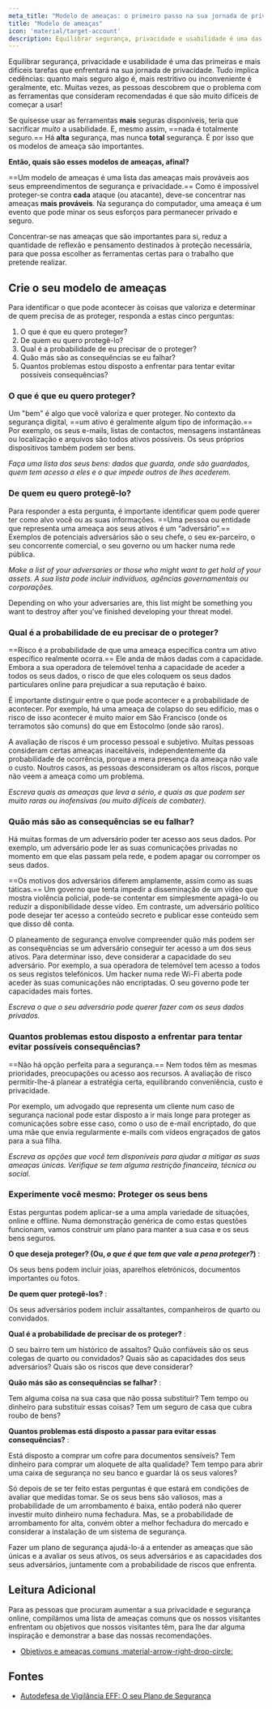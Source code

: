 ```yaml
---
meta_title: "Modelo de ameaças: o primeiro passo na sua jornada de privacidade - Privacy Guides"
title: "Modelo de ameaças"
icon: 'material/target-account'
description: Equilibrar segurança, privacidade e usabilidade é uma das primeiras e mais difíceis tarefas que enfrentará na sua jornada de privacidade.
---
```


Equilibrar segurança, privacidade e usabilidade é uma das primeiras e mais difíceis tarefas que enfrentará na sua jornada de privacidade. Tudo implica cedências: quanto mais seguro algo é, mais restritivo ou inconveniente é geralmente, etc. Muitas vezes, as pessoas descobrem que o problema com as ferramentas que consideram recomendadas é que são muito difíceis de começar a usar!

Se quisesse usar as ferramentas **mais** seguras disponíveis, teria que sacrificar *muito* a usabilidade. E, mesmo assim, ==nada é totalmente seguro.== Há **alta** segurança, mas nunca **total** segurança. É por isso que os modelos de ameaça são importantes.

**Então, quais são esses modelos de ameaças, afinal?**

==Um modelo de ameaças é uma lista das ameaças mais prováveis aos seus empreendimentos de segurança e privacidade.== Como é impossível proteger-se contra **cada** ataque (ou atacante), deve-se concentrar nas ameaças **mais prováveis**. Na segurança do computador, uma ameaça é um evento que pode minar os seus esforços para permanecer privado e seguro.

Concentrar-se nas ameaças que são importantes para si, reduz a quantidade de reflexão e pensamento destinados à proteção necessária, para que possa escolher as ferramentas certas para o trabalho que pretende realizar.

## Crie o seu modelo de ameaças

Para identificar o que pode acontecer às coisas que valoriza e determinar de quem precisa de as proteger, responda a estas cinco perguntas:

1. O que é que eu quero proteger?
2. De quem eu quero protegê-lo?
3. Qual é a probabilidade de eu precisar de o proteger?
4. Quão más são as consequências se eu falhar?
5. Quantos problemas estou disposto a enfrentar para tentar evitar possíveis consequências?

### O que é que eu quero proteger?

Um "bem" é algo que você valoriza e quer proteger. No contexto da segurança digital, ==um ativo é geralmente algum tipo de informação.== Por exemplo, os seus e-mails, listas de contactos, mensagens instantâneas ou localização e arquivos são todos ativos possíveis. Os seus próprios dispositivos também podem ser bens.

*Faça uma lista dos seus bens: dados que guarda, onde são guardados, quem tem acesso a eles e o que impede outros de lhes acederem.*

### De quem eu quero protegê-lo?

Para responder a esta pergunta, é importante identificar quem pode querer ter como alvo você ou as suas informações. ==Uma pessoa ou entidade que representa uma ameaça aos seus ativos é um “adversário”.== Exemplos de potenciais adversários são o seu chefe, o seu ex-parceiro, o seu concorrente comercial, o seu governo ou um hacker numa rede pública.

*Make a list of your adversaries or those who might want to get hold of your assets. A sua lista pode incluir indivíduos, agências governamentais ou corporações.*

Depending on who your adversaries are, this list might be something you want to destroy after you've finished developing your threat model.

### Qual é a probabilidade de eu precisar de o proteger?

==Risco é a probabilidade de que uma ameaça específica contra um ativo específico realmente ocorra.== Ele anda de mãos dadas com a capacidade. Embora a sua operadora de telemóvel tenha a capacidade de aceder a todos os seus dados, o risco de que eles coloquem os seus dados particulares online para prejudicar a sua reputação é baixo.

É importante distinguir entre o que pode acontecer e a probabilidade de acontecer. Por exemplo, há uma ameaça de colapso do seu edifício, mas o risco de isso acontecer é muito maior em São Francisco (onde os terramotos são comuns) do que em Estocolmo (onde são raros).

A avaliação de riscos é um processo pessoal e subjetivo. Muitas pessoas consideram certas ameaças inaceitáveis, independentemente da probabilidade de ocorrência, porque a mera presença da ameaça não vale o custo. Noutros casos, as pessoas desconsideram os altos riscos, porque não veem a ameaça como um problema.

*Escreva quais as ameaças que leva a sério, e quais as que podem ser muito raras ou inofensivas (ou muito difíceis de combater).*

### Quão más são as consequências se eu falhar?

Há muitas formas de um adversário poder ter acesso aos seus dados. Por exemplo, um adversário pode ler as suas comunicações privadas no momento em que elas passam pela rede, e podem apagar ou corromper os seus dados.

==Os motivos dos adversários diferem amplamente, assim como as suas táticas.== Um governo que tenta impedir a disseminação de um vídeo que mostra violência policial, pode-se contentar em simplesmente apagá-lo ou reduzir a disponibilidade desse vídeo. Em contraste, um adversário político pode desejar ter acesso a conteúdo secreto e publicar esse conteúdo sem que disso dê conta.

O planeamento de segurança envolve compreender quão más podem ser as consequências se um adversário conseguir ter acesso a um dos seus ativos. Para determinar isso, deve considerar a capacidade do seu adversário. Por exemplo, a sua operadora de telemóvel tem acesso a todos os seus registos telefónicos. Um hacker numa rede Wi-Fi aberta pode aceder às suas comunicações não encriptadas. O seu governo pode ter capacidades mais fortes.

*Escreva o que o seu adversário pode querer fazer com os seus dados privados.*

### Quantos problemas estou disposto a enfrentar para tentar evitar possíveis consequências?

==Não há opção perfeita para a segurança.== Nem todos têm as mesmas prioridades, preocupações ou acesso aos recursos. A avaliação de risco permitir-lhe-á planear a estratégia certa, equilibrando conveniência, custo e privacidade.

Por exemplo, um advogado que representa um cliente num caso de segurança nacional pode estar disposto a ir mais longe para proteger as comunicações sobre esse caso, como o uso de e-mail encriptado, do que uma mãe que envia regularmente e-mails com vídeos engraçados de gatos para a sua filha.

*Escreva as opções que você tem disponíveis para ajudar a mitigar as suas ameaças únicas. Verifique se tem alguma restrição financeira, técnica ou social.*

### Experimente você mesmo: Proteger os seus bens

Estas perguntas podem aplicar-se a uma ampla variedade de situações, online e offline. Numa demonstração genérica de como estas questões funcionam, vamos construir um plano para manter a sua casa e os seus bens seguros.

**O que deseja proteger? (Ou, *o que é que tem que vale a pena proteger?*)**
:

Os seus bens podem incluir joias, aparelhos eletrónicos, documentos importantes ou fotos.

**De quem quer protegê-los?**
:

Os seus adversários podem incluir assaltantes, companheiros de quarto ou convidados.

**Qual é a probabilidade de precisar de os proteger?**
:

O seu bairro tem um histórico de assaltos? Quão confiáveis são os seus colegas de quarto ou convidados? Quais são as capacidades dos seus adversários? Quais são os riscos que deve considerar?

**Quão más são as consequências se falhar?**
:

Tem alguma coisa na sua casa que não possa substituir? Tem tempo ou dinheiro para substituir essas coisas? Tem um seguro de casa que cubra roubo de bens?

**Quantos problemas está disposto a passar para evitar essas consequências?**
:

Está disposto a comprar um cofre para documentos sensíveis? Tem dinheiro para comprar um aloquete de alta qualidade? Tem tempo para abrir uma caixa de segurança no seu banco e guardar lá os seus valores?

Só depois de se ter feito estas perguntas é que estará em condições de avaliar que medidas tomar. Se os seus bens são valiosos, mas a probabilidade de um arrombamento é baixa, então poderá não querer investir muito dinheiro numa fechadura. Mas, se a probabilidade de arrombamento for alta, convém obter a melhor fechadura do mercado e considerar a instalação de um sistema de segurança.

Fazer um plano de segurança ajudá-lo-á a entender as ameaças que são únicas e a avaliar os seus ativos, os seus adversários e as capacidades dos seus adversários, juntamente com a probabilidade de riscos que enfrenta.

## Leitura Adicional

Para as pessoas que procuram aumentar a sua privacidade e segurança online, compilámos uma lista de ameaças comuns que os nossos visitantes enfrentam ou objetivos que nossos visitantes têm, para lhe dar alguma inspiração e demonstrar a base das nossas recomendações.

- [Objetivos e ameaças comuns :material-arrow-right-drop-circle:](common-threats.md)

## Fontes

- [Autodefesa de Vigilância EFF: O seu Plano de Segurança](https://ssd.eff.org/en/module/your-security-plan)
